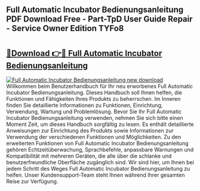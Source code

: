 ## Full Automatic Incubator Bedienungsanleitung PDF Download Free - Part-TpD User Guide Repair - Service Owner Edition TYFo8

# <h2><a href="http://df3gxw.blite.top/?on=Full+Automatic+Incubator+Bedienungsanleitung">🔗Download 👉🔴 Full Automatic Incubator Bedienungsanleitung</a></h2>

[![Full Automatic Incubator Bedienungsanleitung new download](https://i.imgur.com/lujVjoI.png)](http://df3gxw.blite.top/?on=Full+Automatic+Incubator+Bedienungsanleitung)
Willkommen beim Benutzerhandbuch für Ihr neu erworbenes Full Automatic Incubator Bedienungsanleitung. Dieses Handbuch soll Ihnen helfen, die Funktionen und Fähigkeiten Ihres Produkts zu beherrschen. Im Inneren finden Sie detaillierte Informationen zu Funktionen, Einrichtung, Verwendung, Wartung und Problemlösung. Bevor Sie Ihr Full Automatic Incubator Bedienungsanleitung verwenden, nehmen Sie sich bitte einen Moment Zeit, um dieses Handbuch sorgfältig zu lesen. Es enthält detaillierte Anweisungen zur Einrichtung des Produkts sowie Informationen zur Verwendung der verschiedenen Funktionen und Möglichkeiten. Zu den erweiterten Funktionen von Full Automatic Incubator Bedienungsanleitung gehören Echtzeitüberwachung, Sprachbefehle, anpassbare Warnungen und Kompatibilität mit mehreren Geräten, die alle über die schlanke und benutzerfreundliche Oberfläche zugänglich sind. Wir sind hier, um Ihnen bei jedem Schritt des Weges Full Automatic Incubator Bedienungsanleitung zu helfen. Unser Kundensupport-Team steht Ihnen während Ihrer gesamten Reise zur Verfügung.
